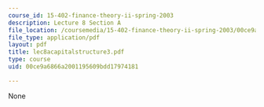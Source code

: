 ```yaml
---
course_id: 15-402-finance-theory-ii-spring-2003
description: Lecture 8 Section A
file_location: /coursemedia/15-402-finance-theory-ii-spring-2003/00ce9a6866a2001195609bdd17974181_lec8acapitalstructure3.pdf
file_type: application/pdf
layout: pdf
title: lec8acapitalstructure3.pdf
type: course
uid: 00ce9a6866a2001195609bdd17974181

---
```

None